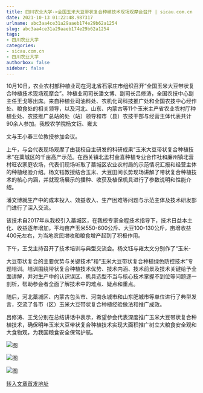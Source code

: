 ```yaml
---
title: 四川农业大学->全国玉米大豆带状复合种植技术现场观摩会召开 | sicau.com.cn
date: 2021-10-13 01:22:48.987317
urlname: abc3aa4ce31a29aaeb174e29b62a1254
slug: abc3aa4ce31a29aaeb174e29b62a1254
tags: 
- 四川农业大学
categories:
- sicau.com.cn
- 四川农业大学
authorbox: false
sidebar: false
---
```

10月10日，农业农村部种植业司在河北省石家庄市组织召开“全国玉米大豆带状复合种植技术现场观摩会”。种植业司司长潘文博、副司长吕修涛，全国农技中心副主任王戈等出席。来自种植业司油料处、农机化司科技推广处和全国农技中心经作处、粮食处的相关领导，以及河北、山东、内蒙古等11个玉米主产省农业农村厅种植业处、农技推广总站的处（站）领导和市（县）农技干部与经营主体代表共计90余人参加。我校农学院杨文钰、雍太
<!--more-->
文与王小春三位教授参加会议。  

上午，与会代表现场观摩了由我校自主研发的科研成果“玉米大豆带状复合种植技术”在藁城区的千亩高产示范。在西关镇北孟村金喜种植专业合作社和廉州镇北营村旺农家庭农场，代表们现场听取了藁城区农业农村局的示范情况汇报和经营主体的种植经验介绍。杨文钰教授结合玉米、大豆田间长势现场讲解了带状复合种植技术的核心内涵，并就现场展示的播种、收获及植保机具进行了参数说明和性能介绍。  

潘文博就生产中的成本投入、效益收入、生产困难等问题与示范主体及技术研发部门进行了深入交流。

该技术自2017年从我校引入藁城区，在我校专家全程技术指导下，技术日益本土化、收益逐年增加，平均亩产玉米550-600公斤、大豆100-130公斤，亩增收益400元左右，为当地农民增收和粮食增产起到了积极作用。

下午，王戈主持召开了技术培训与典型交流会。杨文钰与雍太文分别作了“玉米-

大豆带状复合的主要优势与关键技术”和“玉米大豆带状复合种植绿色防控技术”专题培训。培训围绕带状复合种植技术优势、技术内涵、技术前景及技术关键给予全面讲解，并对生产中的认识误区、机具选型不当与核心技术掌握不到位等问题逐一剖析，帮助参会者全面了解技术中的难点、疑点和重点。

随后，河北藁城区、内蒙古包头市、河南永城市和山东肥城市等单位进行了典型发言，交流了各市（区）玉米大豆带状复合种植经验做法和推广成效。

吕修涛、王戈分别在总结讲话中表示，希望参会代表深度推广玉米大豆带状复合种植技术，确保明年玉米大豆带状复合种植技术实现大面积推广树立大粮食安全观和大食物观，为我国粮食安全保驾护航。

![图](https://news.sicau.edu.cn/__local/C/80/C7/5B6BBBBDCF79A7C1F883DD6373E_2D5177C7_23840.jpg)

![图](https://news.sicau.edu.cn/__local/6/2C/4F/EED9C00954261434671848F61B6_FF5A23A8_1AC0E.jpg)

![图](https://news.sicau.edu.cn/__local/3/F8/EB/BE4642899A40488E6506A888F50_E5AFA9E2_17E5F.jpg)

[转入文章首发地址](https://news.sicau.edu.cn/info/1078/64873.htm)
